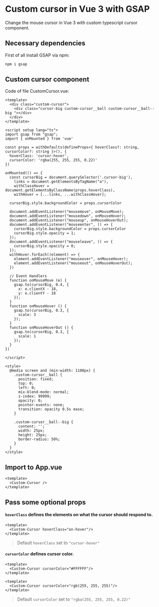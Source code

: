 # Custom cursor in Vue 3 with GSAP


Change the mouse cursor in Vue 3 with custom typescript cursor component.

## Necessary dependencies

First of all install GSAP via npm:

```sh
npm i gsap
```

## Custom cursor component
Code of file CustomCursor.vue:

```vue
<template>
  <div class="custom-cursor">
    <div class="cursor-big custom-cursor__ball custom-cursor__ball--big "></div>
  </div>
</template>

<script setup lang="ts">
import gsap from "gsap";
import { onMounted } from 'vue'

const props = withDefaults(defineProps<{ hoverClass?: string, cursorColor?: string }>(), {
  hoverClass: 'cursor-hover',
  cursorColor: 'rgba(255, 255, 255, 0.22)'
})

onMounted(() => {
  const cursorBig = document.querySelector('.cursor-big'),
    links = document.getElementsByTagName("a"),
    withClassHover = document.getElementsByClassName(props.hoverClass),
    withHover = [...links, ...withClassHover];

  cursorBig.style.backgroundColor = props.cursorColor

  document.addEventListener("mousemove", onMouseMove);
  document.addEventListener("mousedown", onMouseHover);
  document.addEventListener("mouseup", onMouseHoverOut);
  document.addEventListener("mouseenter", () => {
    cursorBig.style.backgroundColor = props.cursorColor
    cursorBig.style.opacity = 1;
  });
  document.addEventListener("mouseleave", () => {
    cursorBig.style.opacity = 0;
  });
  withHover.forEach((element) => {
    element.addEventListener("mouseover", onMouseHover);
    element.addEventListener("mouseout", onMouseHoverOut);
  })

  // Event Handlers
  function onMouseMove (e) {
    gsap.to(cursorBig, 0.4, {
      x: e.clientX - 18,
      y: e.clientY - 18
    });
  }
  function onMouseHover () {
    gsap.to(cursorBig, 0.3, {
      scale: 3
    });
  }
  function onMouseHoverOut () {
    gsap.to(cursorBig, 0.3, {
      scale: 1
    });
  }
})

</script>

<style>
  @media screen and (min-width: 1100px) {
    .custom-cursor__ball {
      position: fixed;
      top: 0;
      left: 0;
      mix-blend-mode: normal;
      z-index: 99999;
      opacity: 0;
      pointer-events: none;
      transition: opacity 0.5s ease;
    }

    .custom-cursor__ball--big {
      content: '';
      width: 25px;
      height: 25px;
      border-radius: 50%;
    }
  }
</style>
```

## Import to App.vue


```vue
<template>
  <Custom-Cursor />
</template>
```

## Pass some optional props
#### **`hoverClass`** defines the elements on what the cursor should respond to.

```vue
<template>
  <Custom-Cursor hoverClass="on-hover"/>
</template>
```
> Default `hoverClass` set to `"cursor-hover"`


#### **`cursorColor`** defines cursor color.
```vue
<template>
  <Custom-Cursor cursorColor="#FFFFFF"/>
</template>
```
```vue
<template>
  <Custom-Cursor cursorColor="rgb(255, 255, 255)"/>
</template>
```

> Default `cursorColor` set to `"rgba(255, 255, 255, 0.22)"`

